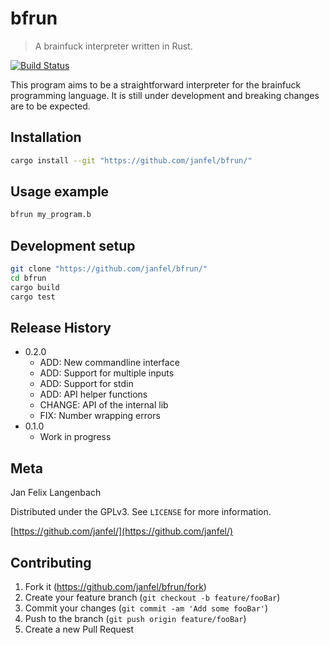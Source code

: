 # bfrun

> A brainfuck interpreter written in Rust.

[![Build Status](https://travis-ci.com/Janfel/bfrun.svg?branch=master)](https://travis-ci.com/Janfel/bfrun)

This program aims to be a straightforward interpreter for the brainfuck programming language. It is still under development and breaking changes are to be expected.

## Installation

```sh
cargo install --git "https://github.com/janfel/bfrun/"
```

## Usage example

```sh
bfrun my_program.b
```

## Development setup

```sh
git clone "https://github.com/janfel/bfrun/"
cd bfrun
cargo build
cargo test
```

## Release History

* 0.2.0
  * ADD: New commandline interface
  * ADD: Support for multiple inputs
  * ADD: Support for stdin
  * ADD: API helper functions
  * CHANGE: API of the internal lib
  * FIX: Number wrapping errors
* 0.1.0
  * Work in progress

## Meta

Jan Felix Langenbach

Distributed under the GPLv3. See ``LICENSE`` for more information.

[https://github.com/janfel/](https://github.com/janfel/)

## Contributing

1. Fork it (<https://github.com/janfel/bfrun/fork>)
2. Create your feature branch (`git checkout -b feature/fooBar`)
3. Commit your changes (`git commit -am 'Add some fooBar'`)
4. Push to the branch (`git push origin feature/fooBar`)
5. Create a new Pull Request
